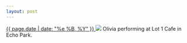 ```yaml
---
layout: post
---
```


<p>
  <a href="/288">
    <time>{{ page.date | date: "%e %B, %Y" }}</time>
  </a>
  <a href="/288"><img src="{{ site.assets_url }}/288.jpg"/></a>
  <span>Olivia performing at Lot 1 Cafe in Echo Park.</span>
</p>
